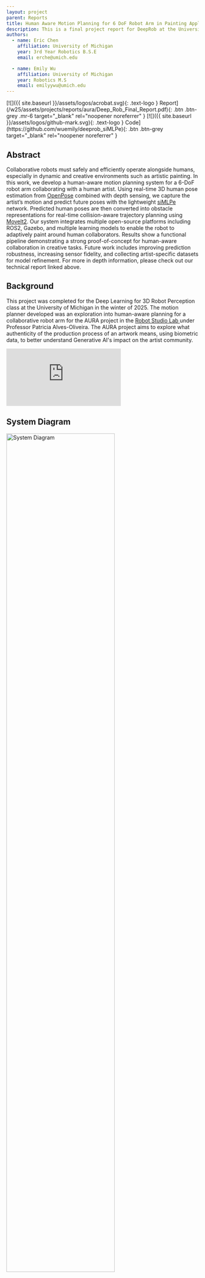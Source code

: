 ```yaml
---
layout: project
parent: Reports
title: Human Aware Motion Planning for 6 DoF Robot Arm in Painting Application
description: This is a final project report for DeepRob at the University of Michigan.
authors:
  - name: Eric Chen
    affiliation: University of Michigan
    year: 3rd Year Robotics B.S.E
    email: erche@umich.edu

  - name: Emily Wu
    affiliation: University of Michigan
    year: Robotics M.S
    email: emilyywu@umich.edu
---
```


<div class="project-links" markdown="1">
[![]({{ site.baseurl }}/assets/logos/acrobat.svg){: .text-logo } Report](/w25/assets/projects/reports/aura/Deep_Rob_Final_Report.pdf){: .btn .btn-grey .mr-6 target="_blank" rel="noopener noreferrer" }
[![]({{ site.baseurl }}/assets/logos/github-mark.svg){: .text-logo } Code](https://github.com/wuemily/deeprob_siMLPe){: .btn .btn-grey target="_blank" rel="noopener noreferrer" }
</div>

## Abstract

Collaborative robots must safely and efficiently operate alongside humans, especially in dynamic and creative environments such as artistic painting. In this work, we develop a human-aware motion planning system for a 6-DoF robot arm collaborating with a human artist. Using real-time 3D human pose estimation from <a href="https://github.com/CMU-Perceptual-Computing-Lab/openpose" target="_blank" rel="noopener noreferrer">OpenPose</a> combined with depth sensing, we capture the artist’s motion and predict future poses with the lightweight <a href="https://github.com/dulucas/siMLPe" target="_blank" rel="noopener noreferrer">siMLPe</a> network. Predicted human poses are then converted into obstacle representations for real-time collision-aware trajectory planning using <a href="https://moveit.picknik.ai/humble/index.html" target="_blank" rel="noopener noreferrer">MoveIt2</a>. Our system integrates multiple open-source platforms including ROS2, Gazebo, and multiple learning models to enable the robot to adaptively paint around human collaborators. Results show a functional pipeline demonstrating a strong proof-of-concept for human-aware collaboration in creative tasks. Future work includes improving prediction robustness, increasing sensor fidelity, and collecting artist-specific datasets for model refinement. For more in depth information, please check out our technical report linked above.

## Background

This project was completed for the Deep Learning for 3D Robot Perception class at the University of Michigan in the winter of 2025. The motion planner developed was an exploration into human-aware planning for a collaborative robot arm for the AURA project in the <a href="https://robotdesign.studio/" target="_blank" rel="noopener noreferrer">Robot Studio Lab
</a> under Professor Patricia Alves-Oliveira. The AURA project aims to explore what authenticity of the production process of an artwork means, using biometric data, to better understand Generative AI's impact on the artist community.  

<div class="video-wrap">
  <div class="video-container">
  <iframe src="https://www.youtube.com/embed/D4qE6efPfwg?si=2-O9wMQLra76hftX" title="YouTube video player" frameborder="0" allow="accelerometer; autoplay; clipboard-write; encrypted-media; gyroscope; picture-in-picture; web-share" allowfullscreen></iframe>
  </div>
</div>

## System Diagram

<div class="center-image">
<img style="width:75%;" alt="System Diagram" src="/w25/assets/projects/reports/aura/deeprob_poster.drawio.png" />
</div>

In our system, we are capturing the artists movements using an Intel Realsense D455 camera. Using OpenPose to track the human joint positions and querying the depth data at joint positions, we obtain the human poses in the past 25 timesteps. This is then sent to our pre-trained siMLPe model to predict the poses in the next 10 timesteps. The predicted poses are reduced more as we take the torso and arm joints to create cylinders or other primitive shapes to represent a safe area around the human pose for the robot to plan around. These obstacles are sent to MoveIt which will simulate the obstacles and robot arm to create safe trajectories. The goal positions for the robot are given from the CoFRIDA node, which plans strokes for the robot to paint using Generative AI. Once a trajectory is found, the robot can execute it in the real world. 

## Challenges
Some of the challenges we ran into were limited hardware, lack of documentation, inconsistent human skeleton formats, and lack of robustness of networks. For the depth camera, we initially tested out the ZED and the PrimeSense depth cameras. The ZED was promising, however it ended up being deprecated and lacked the human tracking SDK capability, so we turned to the Intel Realsense D455 camera. This camera had fewer SDK capabilities, which led us to adding OpenPose in the first place. 

A challenge related to the datasets used in training included lack of documentation of H3.6M keypoint joint labels. This made it more difficult to extract the key body parts we wanted to translate into obstacles. Also, it was difficult to format the OpenPose skeleton for the expected siMLPe skeleton structure. OpenPose was formatted with 25 joints, while siMLPe trains on 22 joints but outputs 32 joints. This indirect translation led to uncertainty in the siMLPe output. There was also a lack of robustness to un-detected keypoint joints. When OpenPose does loses tracking, it will return (0, 0) for the 2D location of that joint. Directly sending this data to siMLPe results in inaccurate predictions.

## Results
We visualize the detected 2D joint keypoints using OpenPose overlaid on the live RGB camera feed in Figure \ref{fig:openposemap}. The right side of each image shows the extracted skeleton structure in 2D space. This mapping provides the foundation for accurate 3D human pose reconstruction in our pipeline when combined with depth information.

<div class="center-image">
<img style="width:75%;" alt="Teaser Figure" src="/w25/assets/projects/reports/aura/openposemap.jpg" />
</div>

We show the predicted future joint trajectories from the siMLPe network over several frames. Each plot visualizes the progression of joint movements based on past observed poses, demonstrating the model’s ability to anticipate natural human motion with minimal latency.

<div class="center-image">
<img style="width:75%;" alt="Teaser Figure" src="/w25/assets/projects/reports/aura/predpose.jpg" />
</div>

The predicted human motion from siMLPe were used to generate virtual obstacles around the human body. These obstacles are placed into the motion planning environment in Gazebo, allowing the robot arm to plan and execute collision-free trajectories in real-time alongside a moving human collaborator.

In this work, we showed a strong proof-of-concept for a motion planner using predicted human motion. We were able to apply siMLPe in an online robotic system through the integration and connection of multiple disjoint open-source software.

<div class="center-image">
<img style="width:40%;" alt="Teaser Figure" src="/w25/assets/projects/reports/aura/obsgen.jpg" />
</div>

## Future Work

In this work, we assumed that an artist's movements are not any different from collected data of human movements, such as walking, talking on the phone, or other everyday activities in the 3.6M Human Dataset. Some future work could include creating a dataset of artist movements while painting using motion capture. Modifying siMLPe’s architecture or retraining it for artist motions could also be a way to improve our model for artistic applications. For example, siMLPe does not have any nonlinear activation functions, so attempting to add back some of the complexity of human tracking could improve the model. 

Integrating better depth cameras or body tracking modules other than OpenPose could also help our predictions. For measuring the state of a person's joints, the most ideal setup would be using motion capture, which would definitely be applicable to an artist. While OpenPose provided us with accurate and real-time joint measurements, it sometimes found human skeletons in random objects even when no humans were in frame and was somewhat noisy. Validation of predicted pose data from siMLPe against motion capture would also be an important next step to both improving the model and assuring the results we are getting are accurate. 

Improving online obstacle generation would also improve this project. Our current simulated environment runs slowly due to the delay in sending obstacles to Gazebo. This would only decrease in performance if we increased the fidelity of the human, so it would be necessary to improve our performance for the best online results. Also, adding rotation of body links using quaternions from the pose data would greatly improve the motion planning of the robot, as the simulation is more accurate to real life. 

Finally, training the network to work even with missing joints or faulty sensor measurements would improve the robustness of the system. To do this, we could record OpenPose data and use it for training siMLPe, as well as change the expected joint input format and number of joints to train on. Retraining the network would likely provide a large increase in accuracy of our predictions, especially since the data is collected using the sensors on our real system. 

## Acknowledgement

We would like to thank the Deep Rob course and staff for providing us with the knowledge of different deep learning architectures. We also want to thank the Robot Studio Lab for providing us with the resources and project to complete the work.

## Citation

If you found our work helpful, consider citing us with the following BibTeX reference:

```
@article{chen_wu_2025deeprob,
  title = {Human Aware Motion Planning for 6 DoF Robot Arm in Painting Application},
  author = {Chen, Eric and Wu, Emily},
  year = {2025}
}
```


## Contact

If you have any questions, feel free to contact [Eric Chen](mailto:erche@umich.edu) or [Emily Wu](mailto:emilyywu@umich.edu).
